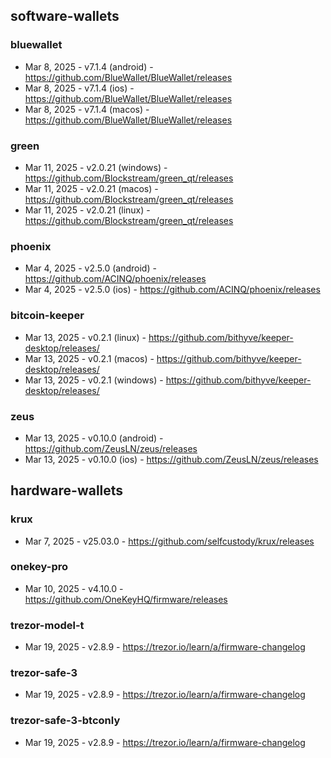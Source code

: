 ## software-wallets
### bluewallet
- Mar 8, 2025 - v7.1.4 (android) - https://github.com/BlueWallet/BlueWallet/releases
- Mar 8, 2025 - v7.1.4 (ios) - https://github.com/BlueWallet/BlueWallet/releases
- Mar 8, 2025 - v7.1.4 (macos) - https://github.com/BlueWallet/BlueWallet/releases
### green
- Mar 11, 2025 - v2.0.21 (windows) - https://github.com/Blockstream/green_qt/releases
- Mar 11, 2025 - v2.0.21 (macos) - https://github.com/Blockstream/green_qt/releases
- Mar 11, 2025 - v2.0.21 (linux) - https://github.com/Blockstream/green_qt/releases
### phoenix
- Mar 4, 2025 - v2.5.0 (android) - https://github.com/ACINQ/phoenix/releases
- Mar 4, 2025 - v2.5.0 (ios) - https://github.com/ACINQ/phoenix/releases
### bitcoin-keeper
- Mar 13, 2025 - v0.2.1 (linux) - https://github.com/bithyve/keeper-desktop/releases/
- Mar 13, 2025 - v0.2.1 (macos) - https://github.com/bithyve/keeper-desktop/releases/
- Mar 13, 2025 - v0.2.1 (windows) - https://github.com/bithyve/keeper-desktop/releases/
### zeus
- Mar 13, 2025 - v0.10.0 (android) - https://github.com/ZeusLN/zeus/releases
- Mar 13, 2025 - v0.10.0 (ios) - https://github.com/ZeusLN/zeus/releases

## hardware-wallets
### krux
- Mar 7, 2025 - v25.03.0 - https://github.com/selfcustody/krux/releases
### onekey-pro
- Mar 10, 2025 - v4.10.0 - https://github.com/OneKeyHQ/firmware/releases
### trezor-model-t
- Mar 19, 2025 - v2.8.9 - https://trezor.io/learn/a/firmware-changelog
### trezor-safe-3
- Mar 19, 2025 - v2.8.9 - https://trezor.io/learn/a/firmware-changelog
### trezor-safe-3-btconly
- Mar 19, 2025 - v2.8.9 - https://trezor.io/learn/a/firmware-changelog
